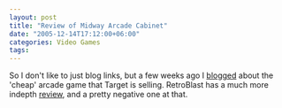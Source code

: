 ```yaml
---
layout: post
title: "Review of Midway Arcade Cabinet"
date: "2005-12-14T17:12:00+06:00"
categories: Video Games 
tags: 
---
```


So I don't like to just blog links, but a few weeks ago I <a href="http://ray.camdenfamily.com/index.cfm/2005/11/27/Arcade-Game-at-Target">blogged</a> about the 'cheap' arcade game that Target is selling. RetroBlast has a much more indepth <a href="http://www.retroblast.com/reviews/biggames.html">review</a>, and a pretty negative one at that.